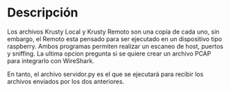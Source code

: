 # Descripción

Los archivos Krusty Local y Krusty Remoto son una copia de cada uno, sin embargo, el Remoto esta pensado para ser ejecutado en un dispositivo tipo raspberry.
Ambos programas permiten realizar un escaneo de host, puertos y sniffing. La ultima opcion pregunta si se quiere crear un archivo PCAP para integrarlo con WireShark.

En tanto, el archivo servidor.py es el que se ejecutará para recibir los archivos enviados por los dos anteriores.
